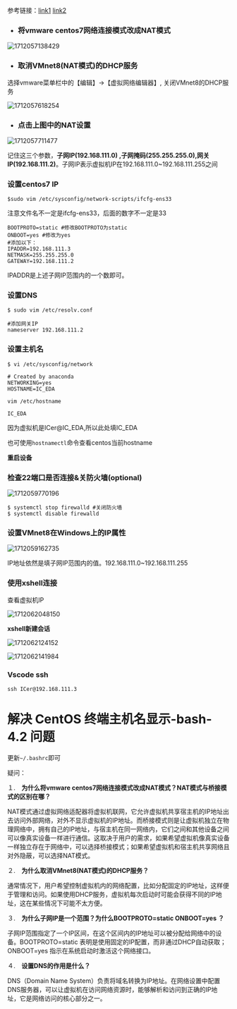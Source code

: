 参考链接：[link1](https://www.cnblogs.com/niuben/p/13157291.html)   [link2](https://blog.csdn.net/Naiisii/article/details/117689491)

* ### 将**vmware centos7**网络连接模式改成**NAT**模式

![1712057138429](images/7f3393cd3537a578503b5771f32153c2ed1efba6.png)

* ### 取消VMnet8(NAT模式)的DHCP服务

选择vmware菜单栏中的【编辑】->【虚拟网络编辑器】, 关闭VMnet8的DHCP服务

![1712057618254](images/70eccfbf28fc9f971655165833ae6291fa909c43.png)

* ### 点击上图中的**NAT设置**

![1712057711477](images/d6112dcd7026b95f792ca1ea609bee7d2b8400cd.png)

记住这三个参数，**子网IP(192.168.111.0) ,子网掩码(255.255.255.0),网关IP(192.168.111.2)**。子网IP表示虚拟机IP在192.168.111.0~192.168.111.255之间

### 设置centos7 IP

```shell
$sudo vim /etc/sysconfig/network-scripts/ifcfg-ens33
```

注意文件名不一定是ifcfg-ens33，后面的数字不一定是33

```
BOOTPROTO=static #修改BOOTPROTO为static
ONBOOT=yes #修改为yes
#添加以下：
IPADDR=192.168.111.3
NETMASK=255.255.255.0
GATEWAY=192.168.111.2
```

IPADDR是上述子网IP范围内的一个数即可。

### 设置DNS

```shell
$ sudo vim /etc/resolv.conf
```

```
#添加网关IP
nameserver 192.168.111.2
```

### 设置主机名

```shell
$ vi /etc/sysconfig/network
```

```
# Created by anaconda
NETWORKING=yes
HOSTNAME=IC_EDA
```

```shell
vim /etc/hostname
```

```
IC_EDA
```

因为虚拟机是ICer@IC_EDA,所以此处填IC_EDA

也可使用`hostnamectl`命令查看centos当前hostname

**重启设备**

### 检查22端口是否连接&关防火墙(optional)

![1712059770196](images/c2c0116db32a21827ee64feda0a70f56d3fb7684.png)

```shell
$ systemctl stop firewalld #关闭防火墙
$ systemctl disable firewalld
```

### 设置VMnet8在Windows上的IP属性

![1712059162735](images/87d4e96322255f235dad3bcd8f66565a3c2173f6.png)

IP地址依然是填子网IP范围内的值。192.168.111.0~192.168.111.255

### 使用xshell连接

查看虚拟机IP

![1712062048150](images/820bcfb56868d102916eb3ab3db45c58e131f679.png)

**xshell新建会话**

![1712062124152](images/3cdfd9afba3e313595679a4ca5c440e425cbac7c.png)

![1712062141984](images/ae8731af0e98327cef30eaadd486f24275534371.png)

### Vscode ssh

```shell
ssh ICer@192.168.111.3
```

# 解决 CentOS 终端主机名显示-bash-4.2 问题

更新`~/.bashrc`即可

疑问：

１.　**为什么将vmware centos7网络连接模式改成NAT模式？NAT模式与桥接模式的区别在哪？**

NAT模式通过虚拟网络适配器将虚拟机联网，它允许虚拟机共享宿主机的IP地址出去访问外部网络，对外不显示虚拟机的IP地址。而桥接模式则是让虚拟机独立在物理网络中，拥有自己的IP地址，与宿主机在同一网络内，它们之间和其他设备之间可以像真实设备一样进行通信。这取决于用户的需求，如果希望虚拟机像真实设备一样独立存在于网络中，可以选择桥接模式；如果希望虚拟机和宿主机共享网络且对外隐蔽，可以选择NAT模式。

２.　**为什么取消VMnet8(NAT模式)的DHCP服务？**

通常情况下，用户希望控制虚拟机内的网络配置，比如分配固定的IP地址，这样便于管理和访问。如果使用DHCP服务，虚拟机每次启动时可能会获得不同的IP地址，这在某些情况下可能不太方便。

３.　**为什么子网IP是一个范围？为什么BOOTPROTO=static  ONBOOT=yes ？**

子网IP范围指定了一个IP区间，在这个区间内的IP地址可以被分配给网络中的设备。BOOTPROTO=static 表明是使用固定的IP配置，而非通过DHCP自动获取；ONBOOT=yes 指示在系统启动时激活这个网络接口。

４.　**设置DNS的作用是什么？**

DNS（Domain Name System）负责将域名转换为IP地址。在网络设置中配置DNS服务器，可以让虚拟机在访问网络资源时，能够解析和访问到正确的IP地址，它是网络访问的核心部分之一。